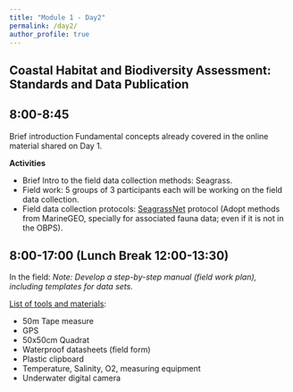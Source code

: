 ```yaml
---
title: "Module 1 - Day2"
permalink: /day2/
author_profile: true
---
```


## Coastal Habitat and Biodiversity Assessment: Standards and Data Publication

## 8:00-8:45

Brief introduction
Fundamental concepts already covered in the online material shared on Day 1.


**Activities**

- Brief Intro to the field data collection methods: Seagrass.
- Field work: 5 groups of 3  participants each will be working on the field data collection.
- Field data collection protocols: [SeagrassNet](https://search.oceanbestpractices.org/search?q=SeagrassNet&fields=all&activeField=all)  protocol (Adopt methods from MarineGEO, specially for associated fauna data; even if it is not in the OBPS).

## 8:00-17:00 (Lunch Break 12:00-13:30)

In the field: 
_Note: Develop a step-by-step manual (field work plan), including templates for data sets._

[List of tools and materials](https://repository.oceanbestpractices.org/handle/11329/2465):

- 50m Tape measure
- GPS
- 50x50cm Quadrat
- Waterproof datasheets (field form)
- Plastic clipboard
- Temperature, Salinity, O2, measuring equipment
- Underwater digital camera 







